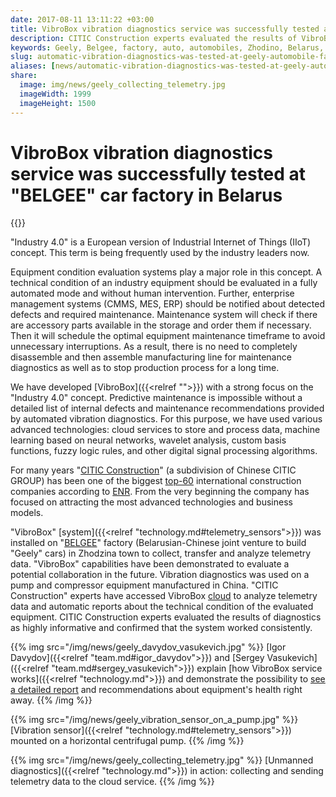 ```yaml
---
date: 2017-08-11 13:11:22 +03:00
title: VibroBox vibration diagnostics service was successfully tested at “Geely” automobile factory in Belarus
description: CITIC Construction experts evaluated the results of VibroBox diagnostics as highly informative and confirmed that the system worked consistently.
keywords: Geely, Belgee, factory, auto, automobiles, Zhodino, Belarus, VibroBox, predictive, maintenance, report, test, vibration, diagnostics
slug: automatic-vibration-diagnostics-was-tested-at-geely-automobile-factory-in-belarus
aliases: [news/automatic-vibration-diagnostics-was-tested-at-geely-automobile-factory-in-belarus]
share:
  image: img/news/geely_collecting_telemetry.jpg
  imageWidth: 1999
  imageHeight: 1500
---
```

# VibroBox vibration diagnostics service was successfully tested at "BELGEE" car factory in Belarus

{{<date>}}

"Industry 4.0" is a European version of Industrial Internet of Things (IIoT) concept. This term is being frequently used by the industry leaders now.

Equipment condition evaluation systems play a major role in this concept. A technical condition of an industry equipment should be evaluated in a fully automated mode and without human intervention.
Further, enterprise management systems (CMMS, MES, ERP) should be notified about detected defects and required maintenance. Maintenance system will check if there are accessory parts available in the storage and order them if necessary. Then it will schedule the optimal equipment maintenance timeframe to avoid unnecessary interruptions. As a result, there is no need to completely disassemble and then assemble manufacturing line for maintenance diagnostics as well as to stop
production process for a long time.

We have developed [VibroBox]({{<relref "">}}) with a strong focus on the "Industry 4.0" concept. Predictive maintenance is impossible without a detailed list of internal defects and maintenance recommendations provided by automated vibration diagnostics. For this purpose, we have used various advanced technologies: cloud services to store and process data, machine learning based on neural networks, wavelet analysis, custom basis functions, fuzzy logic rules, and other
digital signal processing algorithms.

For many years "[CITIC Construction](http://construction.citic/en/into/index.html)" (a subdivision of Chinese CITIC GROUP) has been one of the biggest [top-60](http://www.enr.com/toplists/2016-Top-250-International-Contractors1) international construction companies according to [ENR](http://www.enr.com/). From the very beginning the company has focused on attracting the most advanced technologies and business models.

"VibroBox" [system]({{<relref "technology.md#telemetry_sensors">}}) was installed on "[BELGEE](http://belgee.by/)" factory (Belarusian-Chinese joint venture to build "Geely" cars) in Zhodzina town to collect, transfer and analyze telemetry data. "VibroBox" capabilities have been demonstrated to evaluate a potential collaboration in the future. Vibration diagnostics was used on a pump and compressor equipment manufactured in China. "CITIC Construction" experts have accessed VibroBox [cloud]({{<demourl>}}) to analyze telemetry data and automatic reports about the technical condition of the evaluated equipment. CITIC Construction experts evaluated the results of diagnostics as highly informative and confirmed that the system worked consistently.

{{% img src="/img/news/geely_davydov_vasukevich.jpg" %}}
[Igor Davydov]({{<relref "team.md#igor_davydov">}}) and [Sergey Vasukevich]({{<relref "team.md#sergey_vasukevich">}}) explain [how VibroBox service works]({{<relref "technology.md">}}) and demonstrate the possibility to [see a detailed report]({{<demourl>}}) and recommendations about equipment's health right away.
{{% /img %}}

{{% img src="/img/news/geely_vibration_sensor_on_a_pump.jpg" %}}
[Vibration sensor]({{<relref "technology.md#telemetry_sensors">}}) mounted on a horizontal centrifugal pump.
{{% /img %}}

{{% img src="/img/news/geely_collecting_telemetry.jpg" %}}
[Unmanned diagnostics]({{<relref "technology.md">}}) in action: collecting and sending telemetry data to the cloud service.
{{% /img %}}
